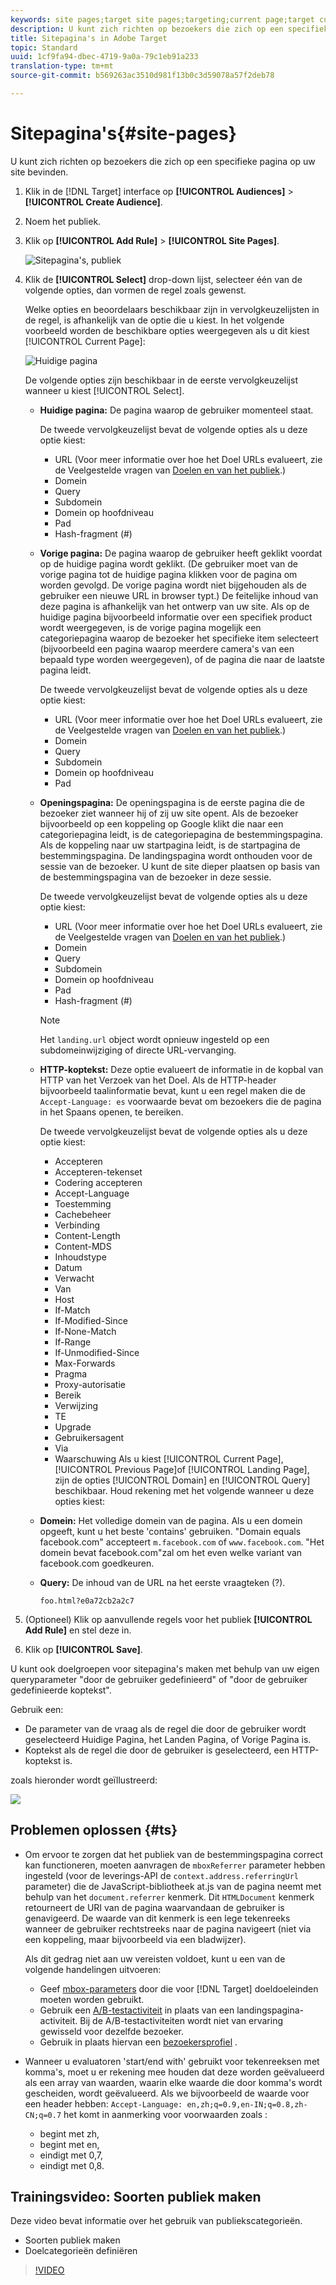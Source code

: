 ```yaml
---
keywords: site pages;target site pages;targeting;current page;target current page;previous page;target previous page;landing page;target landing page;http header
description: U kunt zich richten op bezoekers die zich op een specifieke pagina op uw site bevinden.
title: Sitepagina's in Adobe Target
topic: Standard
uuid: 1cf9fa94-dbec-4719-9a0a-79c1eb91a233
translation-type: tm+mt
source-git-commit: b569263ac3510d981f13b0c3d59078a57f2deb78

---
```



# Sitepagina&#39;s{#site-pages}

U kunt zich richten op bezoekers die zich op een specifieke pagina op uw site bevinden.

1. Klik in de [!DNL Target] interface op **[!UICONTROL Audiences]** > **[!UICONTROL Create Audience]**.
1. Noem het publiek.
1. Klik op **[!UICONTROL Add Rule]** > **[!UICONTROL Site Pages]**.

   ![Sitepagina&#39;s, publiek](assets/target_site_pages.png)

1. Klik de **[!UICONTROL Select]** drop-down lijst, selecteer één van de volgende opties, dan vormen de regel zoals gewenst.

   Welke opties en beoordelaars beschikbaar zijn in vervolgkeuzelijsten in de regel, is afhankelijk van de optie die u kiest. In het volgende voorbeeld worden de beschikbare opties weergegeven als u dit kiest [!UICONTROL Current Page]:

   ![Huidige pagina](/help/c-target/c-audiences/c-target-rules/assets/current-page.png)

   De volgende opties zijn beschikbaar in de eerste vervolgkeuzelijst wanneer u kiest [!UICONTROL Select].

   * **Huidige pagina:** De pagina waarop de gebruiker momenteel staat.

      De tweede vervolgkeuzelijst bevat de volgende opties als u deze optie kiest:

      * URL (Voor meer informatie over hoe het Doel URLs evalueert, zie de Veelgestelde vragen van [Doelen en van het publiek](/help/c-target/c-troubleshooting-targets-and-audiences/troubleshooting-targets-and-audiences.md).)
      * Domein
      * Query
      * Subdomein
      * Domein op hoofdniveau
      * Pad
      * Hash-fragment (#)
   * **Vorige pagina:** De pagina waarop de gebruiker heeft geklikt voordat op de huidige pagina wordt geklikt. (De gebruiker moet van de vorige pagina tot de huidige pagina klikken voor de pagina om worden gevolgd. De vorige pagina wordt niet bijgehouden als de gebruiker een nieuwe URL in browser typt.) De feitelijke inhoud van deze pagina is afhankelijk van het ontwerp van uw site. Als op de huidige pagina bijvoorbeeld informatie over een specifiek product wordt weergegeven, is de vorige pagina mogelijk een categoriepagina waarop de bezoeker het specifieke item selecteert (bijvoorbeeld een pagina waarop meerdere camera&#39;s van een bepaald type worden weergegeven), of de pagina die naar de laatste pagina leidt.

      De tweede vervolgkeuzelijst bevat de volgende opties als u deze optie kiest:

      * URL (Voor meer informatie over hoe het Doel URLs evalueert, zie de Veelgestelde vragen van [Doelen en van het publiek](/help/c-target/c-troubleshooting-targets-and-audiences/troubleshooting-targets-and-audiences.md).)
      * Domein
      * Query
      * Subdomein
      * Domein op hoofdniveau
      * Pad
   * **Openingspagina:** De openingspagina is de eerste pagina die de bezoeker ziet wanneer hij of zij uw site opent. Als de bezoeker bijvoorbeeld op een koppeling op Google klikt die naar een categoriepagina leidt, is de categoriepagina de bestemmingspagina. Als de koppeling naar uw startpagina leidt, is de startpagina de bestemmingspagina. De landingspagina wordt onthouden voor de sessie van de bezoeker. U kunt de site dieper plaatsen op basis van de bestemmingspagina van de bezoeker in deze sessie.

      De tweede vervolgkeuzelijst bevat de volgende opties als u deze optie kiest:

      * URL (Voor meer informatie over hoe het Doel URLs evalueert, zie de Veelgestelde vragen van [Doelen en van het publiek](/help/c-target/c-troubleshooting-targets-and-audiences/troubleshooting-targets-and-audiences.md).)
      * Domein
      * Query
      * Subdomein
      * Domein op hoofdniveau
      * Pad
      * Hash-fragment (#)
      >[!NOTE]
      >
      >Het `landing.url` object wordt opnieuw ingesteld op een subdomeinwijziging of directe URL-vervanging.

   * **HTTP-koptekst:** Deze optie evalueert de informatie in de kopbal van HTTP van het Verzoek van het Doel. Als de HTTP-header bijvoorbeeld taalinformatie bevat, kunt u een regel maken die de `Accept-Language: es` voorwaarde bevat om bezoekers die de pagina in het Spaans openen, te bereiken.

      De tweede vervolgkeuzelijst bevat de volgende opties als u deze optie kiest:

      * Accepteren
      * Accepteren-tekenset
      * Codering accepteren
      * Accept-Language
      * Toestemming
      * Cachebeheer
      * Verbinding
      * Content-Length
      * Content-MDS
      * Inhoudstype
      * Datum
      * Verwacht
      * Van
      * Host
      * If-Match
      * If-Modified-Since
      * If-None-Match
      * If-Range
      * If-Unmodified-Since
      * Max-Forwards
      * Pragma
      * Proxy-autorisatie
      * Bereik
      * Verwijzing
      * TE
      * Upgrade
      * Gebruikersagent
      * Via
      * Waarschuwing
   Als u kiest [!UICONTROL Current Page], [!UICONTROL Previous Page]of [!UICONTROL Landing Page], zijn de opties [!UICONTROL Domain] en [!UICONTROL Query] beschikbaar. Houd rekening met het volgende wanneer u deze opties kiest:

   * **Domein:** Het volledige domein van de pagina. Als u een domein opgeeft, kunt u het beste &#39;contains&#39; gebruiken. &quot;Domain equals facebook.com&quot; accepteert `m.facebook.com` of `www.facebook.com`. &quot;Het domein bevat facebook.com&quot;zal om het even welke variant van facebook.com goedkeuren.
   * **Query:** De inhoud van de URL na het eerste vraagteken (?).

      `foo.html?e0a72cb2a2c7`





1. (Optioneel) Klik op aanvullende regels voor het publiek **[!UICONTROL Add Rule]** en stel deze in.
1. Klik op **[!UICONTROL Save]**.

U kunt ook doelgroepen voor sitepagina&#39;s maken met behulp van uw eigen queryparameter &quot;door de gebruiker gedefinieerd&quot; of &quot;door de gebruiker gedefinieerde koptekst&quot;.

Gebruik een:

* De parameter van de vraag als de regel die door de gebruiker wordt geselecteerd Huidige Pagina, het Landen Pagina, of Vorige Pagina is.
* Koptekst als de regel die door de gebruiker is geselecteerd, een HTTP-koptekst is.

zoals hieronder wordt geïllustreerd:

![](assets/site_pages.png)

## Problemen oplossen {#ts}

* Om ervoor te zorgen dat het publiek van de bestemmingspagina correct kan functioneren, moeten aanvragen de `mboxReferrer` parameter hebben ingesteld (voor de leverings-API de `context.address.referringUrl` parameter) die de JavaScript-bibliotheek at.js van de pagina neemt met behulp van het `document.referrer` kenmerk. Dit `HTMLDocument` kenmerk retourneert de URI van de pagina waarvandaan de gebruiker is genavigeerd. De waarde van dit kenmerk is een lege tekenreeks wanneer de gebruiker rechtstreeks naar de pagina navigeert (niet via een koppeling, maar bijvoorbeeld via een bladwijzer).

   Als dit gedrag niet aan uw vereisten voldoet, kunt u een van de volgende handelingen uitvoeren:

   * Geef [mbox-parameters](/help/c-implementing-target/c-implementing-target-for-client-side-web/t-mbox-download/c-understanding-global-mbox/pass-parameters-to-global-mbox.md) door die voor [!DNL Target] doeldoeleinden moeten worden gebruikt.
   * Gebruik een [A/B-testactiviteit](/help/c-activities/t-test-ab/test-ab.md) in plaats van een landingspagina-activiteit. Bij de A/B-testactiviteiten wordt niet van ervaring gewisseld voor dezelfde bezoeker.
   * Gebruik in plaats hiervan een [bezoekersprofiel](/help/c-target/c-audiences/c-target-rules/visitor-profile.md) .

* Wanneer u evaluatoren &#39;start/end with&#39; gebruikt voor tekenreeksen met komma&#39;s, moet u er rekening mee houden dat deze worden geëvalueerd als een array van waarden, waarin elke waarde die door komma&#39;s wordt gescheiden, wordt geëvalueerd. Als we bijvoorbeeld de waarde voor een header hebben: `Accept-Language: en,zh;q=0.9,en-IN;q=0.8,zh-CN;q=0.7` het komt in aanmerking voor voorwaarden zoals :
   * begint met zh,
   * begint met en,
   * eindigt met 0,7,
   * eindigt met 0,8.

## Trainingsvideo: Soorten publiek maken

Deze video bevat informatie over het gebruik van publiekscategorieën.

* Soorten publiek maken
* Doelcategorieën definiëren

>[!VIDEO](https://video.tv.adobe.com/v/17392)
